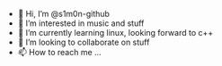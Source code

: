 - 👋 Hi, I’m @s1m0n-github
- 👀 I’m interested in music and stuff
- 🌱 I’m currently learning linux, looking forward to c++
- 💞️ I’m looking to collaborate on stuff
- 📫 How to reach me ...

<!---
s1m0n-github/s1m0n-github is a ✨ special ✨ repository because its `README.md` (this file) appears on your GitHub profile.
You can click the Preview link to take a look at your changes.
--->
